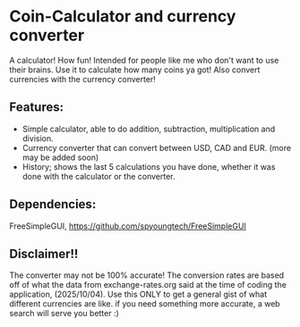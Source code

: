 # Coin-Calculator and currency converter
A calculator! How fun! Intended for people like me who don't want to use their brains. Use it to calculate how many coins ya got! Also convert currencies with the currency converter!

## Features:
 - Simple calculator, able to do addition, subtraction, multiplication and division.
 - Currency converter that can convert between USD, CAD and EUR. (more may be added soon)
 - History; shows the last 5 calculations you have done, whether it was done with the calculator or the converter.

## Dependencies:
FreeSimpleGUI, https://github.com/spyoungtech/FreeSimpleGUI

## Disclaimer!!
The converter may not be 100% accurate! The conversion rates are based off of what the data from exchange-rates.org said at the time of coding the application, (2025/10/04). Use this ONLY to get a general gist of what different currencies are like. if you need something more accurate, a web search will serve you better :)